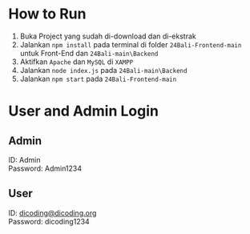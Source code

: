 # How to Run
1. Buka Project yang sudah di-download dan di-ekstrak
2. Jalankan ```npm install``` pada terminal di folder  ```24Bali-Frontend-main``` untuk Front-End dan ```24Bali-main\Backend``` 
3. Aktifkan ```Apache``` dan ```MySQL``` di ```XAMPP```
4. Jalankan ```node index.js``` pada ```24Bali-main\Backend```
5. Jalankan ```npm start``` pada ```24Bali-Frontend-main```

# User and Admin Login

## Admin
ID: Admin <br/>
Password: Admin1234

## User
ID: dicoding@dicoding.org <br/>
Password: dicoding1234
